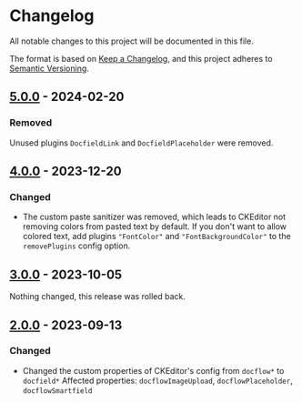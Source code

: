 # Changelog

All notable changes to this project will be documented in this file.

The format is based on [Keep a Changelog](https://keepachangelog.com/en/1.0.0/),
and this project adheres to [Semantic Versioning](https://semver.org/spec/v2.0.0.html).

## [5.0.0] - 2024-02-20

### Removed

Unused plugins `DocfieldLink` and `DocfieldPlaceholder` were removed.

## [4.0.0] - 2023-12-20

### Changed

- The custom paste sanitizer was removed, which leads to CKEditor not removing colors from pasted text by default. If you don't want to allow colored text, add plugins `"FontColor"` and `"FontBackgroundColor"` to the `removePlugins` config option.

## [3.0.0] - 2023-10-05

Nothing changed, this release was rolled back.

## [2.0.0] - 2023-09-13

### Changed

- Changed the custom properties of CKEditor's config from `docflow*` to `docfield*`
  Affected properties: `docflowImageUpload`, `docflowPlaceholder`, `docflowSmartfield`

[5.0.0]: https://github.com/dcflw/ckeditor5-build-docflow/releases/tag/v5.0.0
[4.0.0]: https://github.com/dcflw/ckeditor5-build-docflow/releases/tag/v4.0.0
[3.0.0]: https://github.com/dcflw/ckeditor5-build-docflow/releases/tag/v3.0.0
[2.0.0]: https://github.com/dcflw/ckeditor5-build-docflow/releases/tag/v2.0.0
